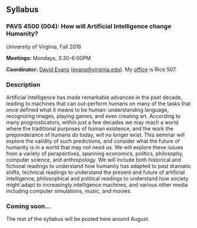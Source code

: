 ## Syllabus

### **PAVS 4500 (004): How will Artificial Intelligence change Humanity?**
University of Virginia, Fall 2018

**Meetings:** Mondays, 3:30-6:00PM

**Coordinator:** [David Evans](http://www.cs.virginia.edu/evans)
  (evans@virginia.edu). My
  [office](http://www.cs.virginia.edu/evans/office) is Rice 507.

### Description

Artificial intelligence has made remarkable advances in the past
decade, leading to machines that can out-perform humans on many of the
tasks that once defined what it means to be human: understanding
language, recognizing images, playing games, and even creating
art. According to many prognosticators, within just a few decades we
may reach a world where the traditional purposes of human existence,
and the work the preponderance of humans do today, will no longer
exist. This seminar will explore the validity of such predictions, and
consider what the future of humanity is in a world that may not need
us. We will explore these issues from a variety of perspectives,
spanning economics, politics, philosophy, computer science, and
anthropology. We will include both historical and fictional readings
to understand how humanity has adapted to past dramatic shifts,
technical readings to understand the present and future of artificial
intelligence, philosophical and political readings to understand how
society might adapt to increasingly intelligence machines, and various
other media including computer simulations, music, and movies.

### Coming soon...

The rest of the syllabus will be posted here around August.


